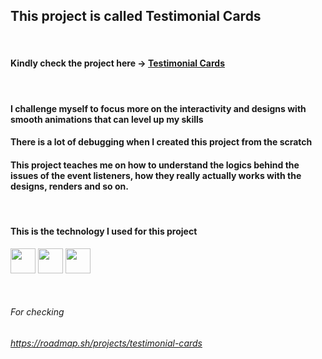 ## This project is called Testimonial Cards
&nbsp;

#### Kindly check the project here &rarr; <a href="https://yasserdalal.github.io/Small_Projects_Part_1/Project-6/Testimonial.html" target="_blank">Testimonial Cards</a>

&nbsp;
#### I challenge myself to focus more on the interactivity and designs with smooth animations that can level up my skills
#### There is a lot of debugging when I created this project from the scratch  
#### This project teaches me on how to understand the logics behind the issues of the event listeners, how they really actually works with the designs, renders and so on.

&nbsp; 

#### This is the technology I used for this project 
  <p align="left">
    <img src="https://cdn.jsdelivr.net/gh/devicons/devicon/icons/html5/html5-original.svg" width="40" height="40"/>
    <img src="https://cdn.jsdelivr.net/gh/devicons/devicon/icons/css3/css3-original.svg" width="40" height="40"/>
    <img src="https://cdn.jsdelivr.net/gh/devicons/devicon/icons/javascript/javascript-original.svg" width="40" height="40"/>
  </p>

&nbsp;


###### For checking
###### https://roadmap.sh/projects/testimonial-cards
